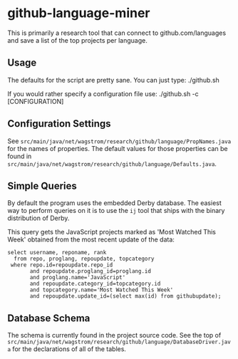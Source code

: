 github-language-miner
=====================

This is primarily a research tool that can connect to github.com/languages
and save a list of the top projects per language.

Usage
-----

The defaults for the script are pretty sane. You can just type:
    ./github.sh

If you would rather specify a configuration file use:
    ./github.sh -c [CONFIGURATION]

Configuration Settings
----------------------

See `src/main/java/net/wagstrom/research/github/language/PropNames.java`
for the names of properties. The default values for those properties can be found in
`src/main/java/net/wagstrom/research/github/language/Defaults.java`.

Simple Queries
--------------

By default the program uses the embedded Derby database. The easiest
way to perform queries on it is to use the `ij` tool that ships with
the binary distribution of Derby.

This query gets the JavaScript projects marked as 'Most Watched This Week'
obtained from the most recent update of the data:

    select username, reponame, rank
      from repo, proglang, repoupdate, topcategory
     where repo.id=repoupdate.repo_id
           and repoupdate.proglang_id=proglang.id
           and proglang.name='JavaScript'
           and repoupdate.category_id=topcategory.id
           and topcategory.name='Most Watched This Week'
           and repoupdate.update_id=(select max(id) from githubupdate);

Database Schema
---------------

The schema is currently found in the project source code. See the top of
`src/main/java/net/wagstrom/research/github/language/DatabaseDriver.java`
for the declarations of all of the tables.
